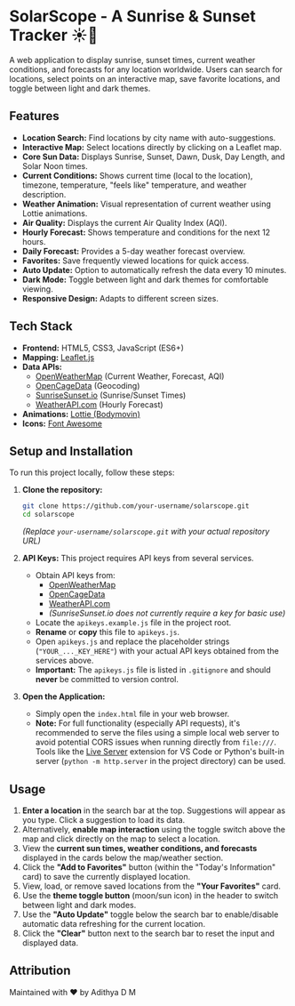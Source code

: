 # SolarScope - A Sunrise & Sunset Tracker ☀️🌙

A web application to display sunrise, sunset times, current weather conditions, and forecasts for any location worldwide. Users can search for locations, select points on an interactive map, save favorite locations, and toggle between light and dark themes.

## Features

*   **Location Search:** Find locations by city name with auto-suggestions.
*   **Interactive Map:** Select locations directly by clicking on a Leaflet map.
*   **Core Sun Data:** Displays Sunrise, Sunset, Dawn, Dusk, Day Length, and Solar Noon times.
*   **Current Conditions:** Shows current time (local to the location), timezone, temperature, "feels like" temperature, and weather description.
*   **Weather Animation:** Visual representation of current weather using Lottie animations.
*   **Air Quality:** Displays the current Air Quality Index (AQI).
*   **Hourly Forecast:** Shows temperature and conditions for the next 12 hours.
*   **Daily Forecast:** Provides a 5-day weather forecast overview.
*   **Favorites:** Save frequently viewed locations for quick access.
*   **Auto Update:** Option to automatically refresh the data every 10 minutes.
*   **Dark Mode:** Toggle between light and dark themes for comfortable viewing.
*   **Responsive Design:** Adapts to different screen sizes.

## Tech Stack

*   **Frontend:** HTML5, CSS3, JavaScript (ES6+)
*   **Mapping:** [Leaflet.js](https://leafletjs.com/)
*   **Data APIs:**
    *   [OpenWeatherMap](https://openweathermap.org/api) (Current Weather, Forecast, AQI)
    *   [OpenCageData](https://opencagedata.com/api) (Geocoding)
    *   [SunriseSunset.io](https://sunrisesunset.io/api/) (Sunrise/Sunset Times)
    *   [WeatherAPI.com](https://www.weatherapi.com/) (Hourly Forecast)
*   **Animations:** [Lottie (Bodymovin)](https://airbnb.design/lottie/)
*   **Icons:** [Font Awesome](https://fontawesome.com/)

## Setup and Installation

To run this project locally, follow these steps:

1.  **Clone the repository:**
    ```bash
    git clone https://github.com/your-username/solarscope.git
    cd solarscope
    ```
    *(Replace `your-username/solarscope.git` with your actual repository URL)*

2.  **API Keys:** This project requires API keys from several services.
    *   Obtain API keys from:
        *   [OpenWeatherMap](https://openweathermap.org/appid)
        *   [OpenCageData](https://opencagedata.com/api#api-key)
        *   [WeatherAPI.com](https://www.weatherapi.com/signup.aspx)
        *   *(SunriseSunset.io does not currently require a key for basic use)*
    *   Locate the `apikeys.example.js` file in the project root.
    *   **Rename** or **copy** this file to `apikeys.js`.
    *   Open `apikeys.js` and replace the placeholder strings (`"YOUR_..._KEY_HERE"`) with your actual API keys obtained from the services above.
    *   **Important:** The `apikeys.js` file is listed in `.gitignore` and should **never** be committed to version control.

3.  **Open the Application:**
    *   Simply open the `index.html` file in your web browser.
    *   **Note:** For full functionality (especially API requests), it's recommended to serve the files using a simple local web server to avoid potential CORS issues when running directly from `file:///`. Tools like the [Live Server](https://marketplace.visualstudio.com/items?itemName=ritwickdey.LiveServer) extension for VS Code or Python's built-in server (`python -m http.server` in the project directory) can be used.

## Usage

1.  **Enter a location** in the search bar at the top. Suggestions will appear as you type. Click a suggestion to load its data.
2.  Alternatively, **enable map interaction** using the toggle switch above the map and click directly on the map to select a location.
3.  View the **current sun times, weather conditions, and forecasts** displayed in the cards below the map/weather section.
4.  Click the **"Add to Favorites"** button (within the "Today's Information" card) to save the currently displayed location.
5.  View, load, or remove saved locations from the **"Your Favorites"** card.
6.  Use the **theme toggle button** (moon/sun icon) in the header to switch between light and dark modes.
7.  Use the **"Auto Update"** toggle below the search bar to enable/disable automatic data refreshing for the current location.
8.  Click the **"Clear"** button next to the search bar to reset the input and displayed data.

## Attribution

Maintained with ❤️ by Adithya D M